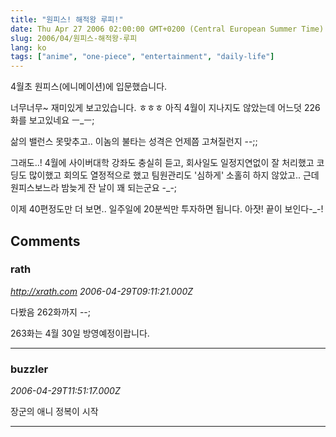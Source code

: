 ```yaml
---
title: "원피스! 해적왕 루피!"
date: Thu Apr 27 2006 02:00:00 GMT+0200 (Central European Summer Time)
slug: 2006/04/원피스-해적왕-루피
lang: ko
tags: ["anime", "one-piece", "entertainment", "daily-life"]
---
```


4월초 원피스(에니메이션)에 입문했습니다.

너무너무~ 재미있게 보고있습니다. ㅎㅎㅎ
아직 4월이 지나지도 않았는데 어느덧 226화를 보고있네요 ㅡ_ㅡ;

삶의 밸런스 못맞추고.. 이놈의 불타는 성격은 언제쯤 고쳐질런지 --;;

그래도..! 4월에 사이버대학 강좌도 충실히 듣고, 회사일도 일정지연없이 잘 처리했고 코딩도 많이했고 회의도 열정적으로 했고 팀원관리도 '심하게' 소홀히 하지 않았고.. 근데 원피스보느라 밤늦게 잔 날이 꽤 되는군요 -_-;

이제 40편정도만 더 보면.. 일주일에 20분씩만 투자하면 됩니다. 아쟛! 끝이 보인다-_-!

## Comments

### rath
*http://xrath.com*
*2006-04-29T09:11:21.000Z*

다봤음 262화까지 --;

263화는 4월 30일 방영예정이랍니다.

---

### buzzler
*2006-04-29T11:51:17.000Z*

장군의 애니 정복이 시작

---
